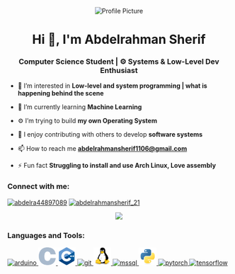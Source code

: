 <p align="center">
  <img src="https://wall.alphacoders.com/big.php?i=1328865/u/00000000?v=4" width="200" alt="Profile Picture"/>
</p>

<h1 align="center">Hi 👋, I'm Abdelrahman Sherif</h1>
<h3 align="center">Computer Science Student | ⚙️ Systems & Low-Level Dev Enthusiast</h3>

- 🔭 I’m interested in **Low-level and system programming | what is happening behind the scene**

- 🌱 I’m currently learning **Machine Learning**

- ⚙️ I’m trying to build **my own Operating System**

- 🤝 I enjoy contributing with others to develop **software systems**

- 📫 How to reach me **abdelrahmansherif1106@gmail.com**

- ⚡ Fun fact **Struggling to install and use Arch Linux, Love assembly**

<h3 align="left">Connect with me:</h3>
<p align="left">
<a href="https://twitter.com/abdelra44897089" target="blank"><img align="center" src="https://raw.githubusercontent.com/rahuldkjain/github-profile-readme-generator/master/src/images/icons/Social/twitter.svg" alt="abdelra44897089" height="30" width="40" /></a>
<a href="https://www.leetcode.com/abdelrahmansherif_21" target="blank"><img align="center" src="https://raw.githubusercontent.com/rahuldkjain/github-profile-readme-generator/master/src/images/icons/Social/leet-code.svg" alt="abdelrahmansherif_21" height="30" width="40" /></a>
</p>

<p align="center">
    <img src="https://github-readme-stats.vercel.app/api?username=AbdelrahmanSherif-00000001&show_icons=true&theme=tokyonight" />
</p>

<h3 align="left">Languages and Tools:</h3>
<p align="left"> <a href="https://www.arduino.cc/" target="_blank" rel="noreferrer"> <img src="https://cdn.worldvectorlogo.com/logos/arduino-1.svg" alt="arduino" width="40" height="40"/> </a> <a href="https://www.cprogramming.com/" target="_blank" rel="noreferrer"> <img src="https://raw.githubusercontent.com/devicons/devicon/master/icons/c/c-original.svg" alt="c" width="40" height="40"/> </a> <a href="https://www.w3schools.com/cpp/" target="_blank" rel="noreferrer"> <img src="https://raw.githubusercontent.com/devicons/devicon/master/icons/cplusplus/cplusplus-original.svg" alt="cplusplus" width="40" height="40"/> </a> <a href="https://git-scm.com/" target="_blank" rel="noreferrer"> <img src="https://www.vectorlogo.zone/logos/git-scm/git-scm-icon.svg" alt="git" width="40" height="40"/> </a> <a href="https://www.linux.org/" target="_blank" rel="noreferrer"> <img src="https://raw.githubusercontent.com/devicons/devicon/master/icons/linux/linux-original.svg" alt="linux" width="40" height="40"/> </a> <a href="https://www.microsoft.com/en-us/sql-server" target="_blank" rel="noreferrer"> <img src="https://www.svgrepo.com/show/303229/microsoft-sql-server-logo.svg" alt="mssql" width="40" height="40"/> </a> <a href="https://www.python.org" target="_blank" rel="noreferrer"> <img src="https://raw.githubusercontent.com/devicons/devicon/master/icons/python/python-original.svg" alt="python" width="40" height="40"/> </a> <a href="https://pytorch.org/" target="_blank" rel="noreferrer"> <img src="https://www.vectorlogo.zone/logos/pytorch/pytorch-icon.svg" alt="pytorch" width="40" height="40"/> </a> <a href="https://www.tensorflow.org" target="_blank" rel="noreferrer"> <img src="https://www.vectorlogo.zone/logos/tensorflow/tensorflow-icon.svg" alt="tensorflow" width="40" height="40"/> </a> </p>
